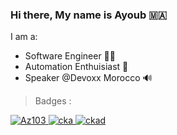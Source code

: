 ### Hi there, My name is Ayoub 🇲🇦

I am a:

- Software Engineer :person_curly_hair:
- Automation Enthuisiast :mage:
- Speaker @Devoxx Morocco 🔊 

> Badges :

<p>
    <a href="https://www.youracclaim.com/badges/d172de01-4d93-43e9-9169-b290c173d84b">
        <img src="https://githubimagessa.blob.core.windows.net/badges/rsz_az103.png" alt="Az103">
    </a>
    <a href="https://www.youracclaim.com/badges/ffe8ecf9-52c4-4528-b16c-12eda26dcd10">
        <img src="https://githubimagessa.blob.core.windows.net/badges/rsz_cka.png" alt="cka">
    </a>
    <a href="https://www.youracclaim.com/badges/de7e21f4-9f6f-401c-9a7d-31012f0b4487">
        <img src="https://githubimagessa.blob.core.windows.net/badges/rsz_ckad.png" alt="ckad">
    </a>
</p>




